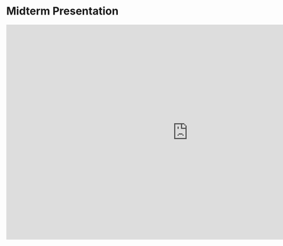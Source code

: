 # Midterm Presentation

<iframe src="https://docs.google.com/presentation/d/e/2PACX-1vRUB-umd2CreyyjiXTRGTin4_1oGSozyCcDblV5Fub0shlBG5dSNhFBu3woQ1q7Fm61pT5ilG76EFmr/embed?start=false&loop=false&delayms=3000" frameborder="0" width="960" height="569" allowfullscreen="true" mozallowfullscreen="true" webkitallowfullscreen="true"></iframe>
